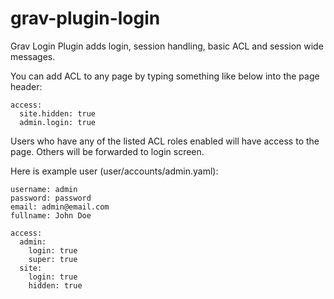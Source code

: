 grav-plugin-login
=================

Grav Login Plugin adds login, session handling, basic ACL and session wide messages.

You can add ACL to any page by typing something like below into the page header:

    access:
      site.hidden: true
      admin.login: true

Users who have any of the listed ACL roles enabled will have access to the page.
Others will be forwarded to login screen.

Here is example user (user/accounts/admin.yaml):

    username: admin
    password: password
    email: admin@email.com
    fullname: John Doe

    access:
      admin:
        login: true
        super: true
      site:
        login: true
        hidden: true

